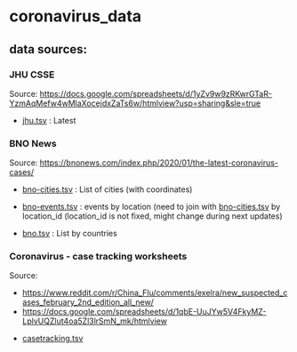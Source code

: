 
# coronavirus_data

## data sources:

### JHU CSSE

Source: https://docs.google.com/spreadsheets/d/1yZv9w9zRKwrGTaR-YzmAqMefw4wMlaXocejdxZaTs6w/htmlview?usp=sharing&sle=true

* [jhu.tsv](data/jhu.tsv) : Latest



### BNO News

Source: https://bnonews.com/index.php/2020/01/the-latest-coronavirus-cases/

* [bno-cities.tsv](data/bno-cities.tsv) : List of cities (with coordinates)

* [bno-events.tsv](data/bno-events.tsv) : events by location (need to join with [bno-cities.tsv](data/bno-cities.tsv) by location_id (location_id is not fixed, might change during next updates)

* [bno.tsv](data/bno.tsv) : List by countries



### Coronavirus - case tracking worksheets

Source:
- https://www.reddit.com/r/China_Flu/comments/exelra/new_suspected_cases_february_2nd_edition_all_new/
- https://docs.google.com/spreadsheets/d/1qbE-UuJYw5V4FkyMZ-LplvUQZlut4oa5Zl3lrSmN_mk/htmlview

* [casetracking.tsv](data/casetracking.tsv)



